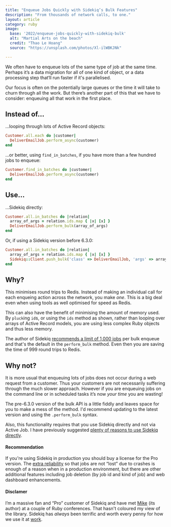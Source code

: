 ```yaml
---
title: "Enqueue Jobs Quickly with Sidekiq’s Bulk Features"
description: "From thousands of network calls, to one."
layout: article
category: ruby
image:
  base: '2022/enqueue-jobs-quickly-with-sidekiq-bulk'
  alt: "Martial Arts on the beach"
  credit: "Thao Le Hoang"
  source: "https://unsplash.com/photos/Xl-ilWBKJNk"

---
```


We often have to enqueue lots of the same type of job at the same time. Perhaps it’s a data migration for all of one kind of object, or a data processing step that‘ll run faster if it's parallelised.

Our focus is often on the potentially large queues or the time it will take to churn through all the work. But there’s another part of this that we have to consider: enqueuing all that work in the first place.


## Instead of…

…looping through lots of Active Record objects:

```ruby
Customer.all.each do |customer|
  DeliverEmailJob.perform_async(customer)
end
```

...or better, using `find_in_batches`, if you have more than a few hundred jobs to enqueue:

```ruby
Customer.find_in_batches do |customer|
  DeliverEmailJob.perform_async(customer)
end
```


## Use…

…Sidekiq directly:

```ruby
Customer.all.in_batches do |relation|
  array_of_args = relation.ids.map { |x| [x] }
  DeliverEmailJob.perform_bulk(array_of_args)
end
```

Or, if using a Sidekiq version before 6.3.0:

```ruby
Customer.all.in_batches do |relation|
  array_of_args = relation.ids.map { |x| [x] }
  Sidekiq::Client.push_bulk('class' => DeliverEmailJob, 'args' => array_of_args)
end
```


## Why?

This minimises round trips to Redis. Instead of making an individual call for each enqueing action across the network, you make _one_. This is a big deal even when using tools as well optimised for speed as Redis.

This can also have the benefit of minimising the amount of memory used. By `pluck`ing `id`s, or using the `ids` method as shown, rather than looping over arrays of Active Record models, you are using less complex Ruby objects and thus less memory.

The author of Sidekiq [recommends a limit of 1,000 jobs](https://github.com/mperham/sidekiq/wiki/Bulk-Queueing) per bulk enqueue and that's the default in the `perform_bulk` method. Even then you are saving the time of 999 round trips to Redis.


## Why not?

It is more usual that enqueuing lots of jobs does not occur during a web request from a customer. Thus your customers are not necessarily suffering through the much slower approach. However if you are enqueuing jobs on the command line or in scheduled tasks it’s now _your time_ you are wasting!

The pre-6.3.0 version of the bulk API is a little fiddly and leaves space for you to make a mess of the method. I'd recommend updating to the latest version and using the `.perform_bulk` syntax.

Also, this functionality requires that you use Sidekiq directly and not via Active Job. I have previously suggested [plenty of reasons to use Sidekiq directly](/ruby/use-sidekiq-directly-not-through-active-job/).


#### Recommendation

If you're using Sidekiq in production you should buy a license for the Pro version. The [extra reliability](https://github.com/mperham/sidekiq/wiki/Reliability#using-super_fetch) so that jobs are not “lost” due to crashes is enough of a reason when in a production environment, but there are other additional features including job deletion (by job id and kind of job) and web dashboard enhancements.


#### Disclamer

I’m a massive fan and “Pro” customer of Sidekiq and have met [Mike](https://twitter.com/getajobmike) (its author) at a couple of Ruby conferences. That hasn't coloured my view of the library. Sidekiq has _always_ been terrific and worth every penny for how we use it at [work](https://coveragebook.com).
